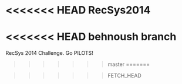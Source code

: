 <<<<<<< HEAD
RecSys2014
==========
<<<<<<< HEAD
behnoush branch 
=======


RecSys 2014 Challenge.
Go PILOTS!

>>>>>>> master
=======

>>>>>>> FETCH_HEAD
